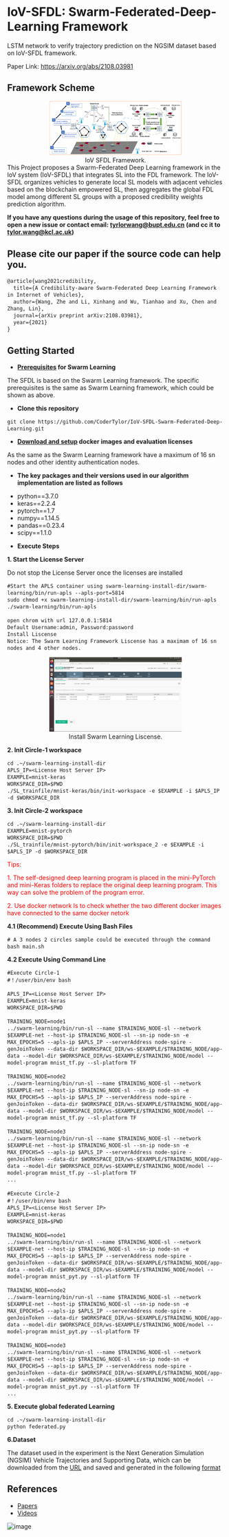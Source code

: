 # IoV-SFDL: Swarm-Federated-Deep-Learning Framework
LSTM network to verify trajectory prediction on the NGSIM dataset based on IoV-SFDL framework.

Paper Link:   https://arxiv.org/abs/2108.03981

## Framework Scheme



<div>			<!--块级封装-->
    <center>	<!--将图片和文字居中-->
    <img src="./Fig/scheme.png"
         alt="Fig not Found"
         style="zoom:30%"/>
    <br>		<!--换行-->
  IoV SFDL Framework.	<!--标题-->
    </center>
</div>
This Project proposes a Swarm-Federated Deep Learning framework in the IoV system (IoV-SFDL) that integrates SL into the FDL framework. The IoV-SFDL organizes vehicles to generate local SL models with adjacent vehicles based on the blockchain empowered SL, then aggregates the global FDL model among different SL groups with a proposed credibility weights prediction algorithm.

**If you have any questions during the usage of this repository, feel free to open a new issue or contact email: tyrlorwang@bupt.edu.cn (and cc it to tylor.wang@kcl.ac.uk)**

## Please cite our paper if the source code can help you.

```
@article{wang2021credibility,
  title={A Credibility-aware Swarm-Federated Deep Learning Framework in Internet of Vehicles},
  author={Wang, Zhe and Li, Xinhang and Wu, Tianhao and Xu, Chen and Zhang, Lin},
  journal={arXiv preprint arXiv:2108.03981},
  year={2021}
}
```

## Getting Started

* **[Prerequisites](https://github.com/HewlettPackard/swarm-learning/blob/v0.3.0/docs/Prerequisites.md) for Swarm Learning**

The SFDL is based on the Swarm Learning framework. The specific prerequisites is the same as Swarm Learning framework, which could be shown as above.

* **Clone this repository**

```shell
git clone https://github.com/CoderTylor/IoV-SFDL-Swarm-Federated-Deep-Learning.git
```

* **[Download and setup](https://github.com/HewlettPackard/swarm-learning/blob/v0.3.0/docs/setup.md) docker images and evaluation licenses**

As the same as the Swarm Learning framework have a maximum of 16 sn nodes and other identity authentication nodes.

* **The key packages and their versions used in our algorithm implementation are listed as follows**

- python==3.7.0
- keras==2.2.4
- pytorch==1.7
- numpy==1.14.5
- pandas==0.23.4
- scipy==1.1.0



* **Execute Steps**

**1. Start the License Server**

Do not stop the License Server once the licenses are installed

```shell
#Start the APLS container using swarm-learning-install-dir/swarm-learning/bin/run-apls --apls-port=5814
sudo chmod +x swarm-learning-install-dir/swarm-learning/bin/run-apls
./swarm-learning/bin/run-apls

open chrom with url 127.0.0.1:5814
Default Username:admin, Password:password
Install Liscense
Notice: The Swarm Learning Framework Liscense has a maximam of 16 sn nodes and 4 other nodes.
```

<div>			<!--块级封装-->
    <center>	<!--将图片和文字居中-->
    <img src="./Fig/Install Liscense.png"
         alt="Fig not Found"
         style="zoom:30%"/>
    <br>		<!--换行-->
  Install Swarm Learning Liscense.	<!--标题-->
    </center>
</div>


**2. Init Circle-1 workspace**

```shell
cd .~/swarm-learning-install-dir
APLS_IP=<License Host Server IP>
EXAMPLE=mnist-keras
WORKSPACE_DIR=$PWD
./SL_trainfile/mnist-keras/bin/init-workspace -e $EXAMPLE -i $APLS_IP -d $WORKSPACE_DIR
```

**3. Init Circle-2 workspace**

```shell
cd .~/swarm-learning-install-dir
EXAMPLE=mnist-pytorch
WORKSPACE_DIR=$PWD
./SL_trainfile/mnist-pytorch/bin/init-workspace_2 -e $EXAMPLE -i $APLS_IP -d $WORKSPACE_DIR
```

<font color=red>Tips: </font> 

<font color=red>1. The self-designed deep learning program is placed in the mini-PyTorch and mini-Keras folders to replace the original deep learning program. This way can solve the problem of the program error.</font> 

<font color=red>2. Use docker network ls to check whether the two different docker images have connected to the same docker netork</font> 

**4.1 (Recommend) Execute Using Bash Files**

```
# A 3 nodes 2 circles sample could be executed through the command 
bash main.sh
```

**4.2 Execute Using Command Line**

```shell
#Execute Circle-1
#！/user/bin/env bash

APLS_IP=<License Host Server IP>
EXAMPLE=mnist-keras
WORKSPACE_DIR=$PWD

TRAINING_NODE=node1
../swarm-learning/bin/run-sl --name $TRAINING_NODE-sl --network $EXAMPLE-net --host-ip $TRAINING_NODE-sl --sn-ip node-sn -e MAX_EPOCHS=5 --apls-ip $APLS_IP --serverAddress node-spire -genJoinToken --data-dir $WORKSPACE_DIR/ws-$EXAMPLE/$TRAINING_NODE/app-data --model-dir $WORKSPACE_DIR/ws-$EXAMPLE/$TRAINING_NODE/model --model-program mnist_tf.py --sl-platform TF

TRAINING_NODE=node2
../swarm-learning/bin/run-sl --name $TRAINING_NODE-sl --network $EXAMPLE-net --host-ip $TRAINING_NODE-sl --sn-ip node-sn -e MAX_EPOCHS=5 --apls-ip $APLS_IP --serverAddress node-spire -genJoinToken --data-dir $WORKSPACE_DIR/ws-$EXAMPLE/$TRAINING_NODE/app-data --model-dir $WORKSPACE_DIR/ws-$EXAMPLE/$TRAINING_NODE/model --model-program mnist_tf.py --sl-platform TF

TRAINING_NODE=node3
../swarm-learning/bin/run-sl --name $TRAINING_NODE-sl --network $EXAMPLE-net --host-ip $TRAINING_NODE-sl --sn-ip node-sn -e MAX_EPOCHS=5 --apls-ip $APLS_IP --serverAddress node-spire -genJoinToken --data-dir $WORKSPACE_DIR/ws-$EXAMPLE/$TRAINING_NODE/app-data --model-dir $WORKSPACE_DIR/ws-$EXAMPLE/$TRAINING_NODE/model --model-program mnist_tf.py --sl-platform TF
...

#Execute Circle-2
#！/user/bin/env bash
APLS_IP=<License Host Server IP>
EXAMPLE=mnist-keras
WORKSPACE_DIR=$PWD

TRAINING_NODE=node1
../swarm-learning/bin/run-sl --name $TRAINING_NODE-sl --network $EXAMPLE-net --host-ip $TRAINING_NODE-sl --sn-ip node-sn -e MAX_EPOCHS=5 --apls-ip $APLS_IP --serverAddress node-spire -genJoinToken --data-dir $WORKSPACE_DIR/ws-$EXAMPLE/$TRAINING_NODE/app-data --model-dir $WORKSPACE_DIR/ws-$EXAMPLE/$TRAINING_NODE/model --model-program mnist_pyt.py --sl-platform TF

TRAINING_NODE=node2
../swarm-learning/bin/run-sl --name $TRAINING_NODE-sl --network $EXAMPLE-net --host-ip $TRAINING_NODE-sl --sn-ip node-sn -e MAX_EPOCHS=5 --apls-ip $APLS_IP --serverAddress node-spire -genJoinToken --data-dir $WORKSPACE_DIR/ws-$EXAMPLE/$TRAINING_NODE/app-data --model-dir $WORKSPACE_DIR/ws-$EXAMPLE/$TRAINING_NODE/model --model-program mnist_pyt.py --sl-platform TF
	
TRAINING_NODE=node3
../swarm-learning/bin/run-sl --name $TRAINING_NODE-sl --network $EXAMPLE-net --host-ip $TRAINING_NODE-sl --sn-ip node-sn -e MAX_EPOCHS=5 --apls-ip $APLS_IP --serverAddress node-spire -genJoinToken --data-dir $WORKSPACE_DIR/ws-$EXAMPLE/$TRAINING_NODE/app-data --model-dir $WORKSPACE_DIR/ws-$EXAMPLE/$TRAINING_NODE/model --model-program mnist_pyt.py --sl-platform TF
...
```

**5. Execute global federated Learning**

```shell
cd .~/swarm-learning-install-dir
python federated.py
```

**6.Dataset**

The dataset used in the experiment is the Next Generation Simulation (NGSIM) Vehicle Trajectories and Supporting Data, which can be downloaded from the [URL](https://www.fhwa.dot.gov/publications/research/operations/06137/index.cfm) and saved and generated in the following [format](https://github.com/CoderTylor/IoV-SFDL-Swarm-Federated-Deep-Learning/blob/main/data/test.csv)


## References

- [Papers](https://arxiv.org/pdf/2108.03981.pdf)
- [Videos]()

![image](https://github.com/CoderTylor/IoV-SFDL-Swarm-Federated-Deep-Learning/blob/main/Fig/Trim.gif)


